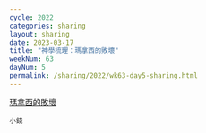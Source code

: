 ```yaml
---
cycle: 2022
categories: sharing
layout: sharing
date: 2023-03-17
title: "神學梳理：瑪拿西的敗壞"
weekNum: 63
dayNum: 5
permalink: /sharing/2022/wk63-day5-sharing.html
---
```


[瑪拿西的敗壞](https://eccseattle.github.io/media/sharing/2022/wk063/2023-03-17-bin.m4a)

`小錢`
